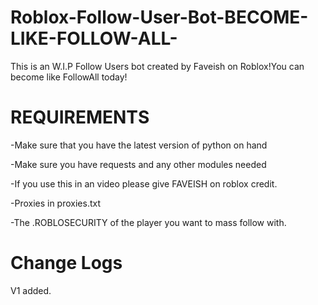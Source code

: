 # Roblox-Follow-User-Bot-BECOME-LIKE-FOLLOW-ALL-
This is an W.I.P Follow Users  bot created by Faveish on Roblox!You can become like FollowAll today! 
 # REQUIREMENTS #
 -Make sure that you have the latest version of python on hand
 
 -Make sure you have requests and any other modules needed
 
 
 -If you use this in an video please give FAVEISH on roblox credit.
 
 
 
 -Proxies in proxies.txt
 
 
 -The .ROBLOSECURITY of the player you want to mass follow with.
# Change Logs 

V1 added.
